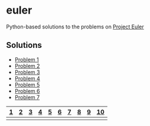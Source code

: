 # euler
Python-based solutions to the problems on [Project Euler](https://projecteuler.net/)

## Solutions
- [Problem 1](problem1.py)
- [Problem 2](problem2.py)
- [Problem 3](problem3.py)
- [Problem 4](problem4.py)
- [Problem 5](problem5.py)
- [Problem 6](problem6.py)
- [Problem 7](problem7.py)

| [1](problem1.py) | [2](problem2.py) | [3](problem3.py) | [4](problem4.py) | [5](problem5.py) | [6](problem6.py) | [7](problem7.py) | [8](problem8.py) | [9](problem9.py) | [10](problem10.py) |
|-|-|-|-|-|-|-|-|-|-|
| | | | | | | | | | |